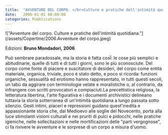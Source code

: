 ```yaml
---
title:  "AVVENTURE DEL CORPO. </br>Culture e pratiche dell'intimità quotidiana."
date:   2006-01-01 00:00:00
categories: Pubblications
---
```


!["Avventure del corpo. Culture e pratiche dell'intimità quotidiana."](/assets/Copertine/2006.Avventure del corpo.jpeg)

Edizioni: **Bruno Mondadori, 2006**

Può sembrare paradossale, ma la storia è fatta cosÏ: le cose più semplici e abitudinarie, quelle di tutti e di tutti i giorni, sono le più sconosciute. Del corpo come fonte di piacere e suscitatore di desideri, del corpo come entità materiale, organica, triviale, poco è stato detto, e poco si ricorda: funzioni organiche, sessualità ed erotismo hanno rappresentato, in tutti questi secoli, un tabù da aggirare con terminologie velate e moralistiche o, al contrario, da infrangere con scritti provocatori e compiaciuti.La precettistica religiosa, la letteratura libertina, l'arte figurativa e i documenti archivistici delineano tuttavia la storia sotterranea di un'intimità quotidiana a lungo passata sotto silenzio. Gesti intimi, piaceri e repressioni guidano quest'inedita e appassionante storia che, dal Medioevo alle soglie del Novecento, porta alla luce stimolanti visioni culturali e nei pruriti di pulci e pidocchi, nelle pratiche igieniche, nelle sollecitazioni e nelle mortificazioni delle "parti vergognose", ci fa rivivere le avventure e le sorprese di un corpo a misura d'uomo.